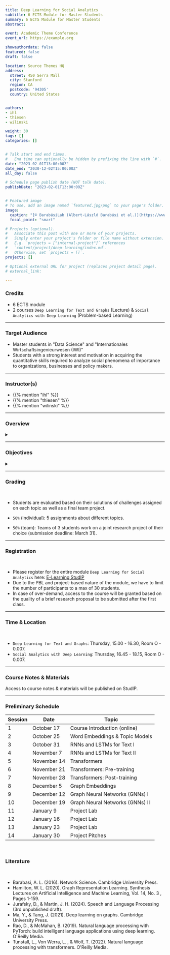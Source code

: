 ```yaml
---
title: Deep Learning for Social Analytics
subtitle: 6 ECTS Module for Master Students
summary: 6 ECTS Module for Master Students
abstract: 

event: Academic Theme Conference
event_url: https://example.org

showauthordate: false
featured: false
draft: false

location: Source Themes HQ
address:
  street: 450 Serra Mall
  city: Stanford
  region: CA
  postcode: '94305'
  country: United States


authors:
- ihl
- thiesen
- wilinski

weight: 30
tags: []
categories: []


# Talk start and end times.
#   End time can optionally be hidden by prefixing the line with `#`.
date: "2023-02-01T13:00:00Z"
date_end: "2030-12-02T15:00:00Z"
all_day: false

# Schedule page publish date (NOT talk date).
publishDate: "2023-02-01T13:00:00Z"


# Featured image
# To use, add an image named `featured.jpg/png` to your page's folder. 
image:
  caption: "[© BarabásiLab (Albert-László Barabási et al.)](https://www.barabasilab.com)"
  focal_point: "smart"

# Projects (optional).
#   Associate this post with one or more of your projects.
#   Simply enter your project's folder or file name without extension.
#   E.g. `projects = ["internal-project"]` references 
#   `content/project/deep-learning/index.md`.
#   Otherwise, set `projects = []`.
projects: []

# Optional external URL for project (replaces project detail page).
# external_link: 

---
```


### Credits

* 6 ECTS module
* 2 courses `Deep Learning for Text and Graphs` (Lecture) & `Social Analytics with Deep Learning` (Problem-based Learning)

***

### Target Audience

* Master students in "Data Science" and "Internationales Wirtschaftsingenieurwesen (IWI)"
* Students with a strong interest and motivation in acquiring the quantitative skills required to analyze social phenomena of importance to organizations, businesses and policy makers.

***

### Instructor(s)

* {{% mention "ihl" %}}
* {{% mention "thiesen" %}}
* {{% mention "wilinski" %}}

***

### Overview
<details class="description" close><summary data-close="Show" data-open="Hide"></summary>
<b>Social analytics</b> broadly refers to measuring, modeling, visualizing and interpreting interactions between actors (e.g. organizations, firms, employees, customers, users, scientists, citizens or politicians) and their connections with objects (e.g. topics, opinions, categories, concepts, products, or ideas). Data about these interactions and connections are available in ever greater detail and quantity from diverse digital sources, with social media platforms being just one of them.
<br><br>
The discource and debates about current societal issues can be monitored from digitized news archives. Organizations speak about their positioning and partners via their websites. Firms solicite feedback from customers via online forums and track their interactions with products. In diverse fields such as sports, culture, and art, as well as science, technology, and software development, dedicated online communities or (user-generated) data archives keep track of historical interactions and connections among actors and objects.
<br><br>
Tapping into these kinds of data sources for social analytics allows public and private decision makers, among other things, to work towards the following goals: (1) detecting emerging trends, (2) tracking prevailant opinions over time, (3) identifying influential actors, (4) understanding the diffusion of certain objects, (5) supporting or preventing certain social interactions, (6) finding matching collaboration partners, (7) discovering novel ideas, (8) gathering competitive intelligence, or (9) generating product recommendations.
<br><br>
Relevant data on interactions and connections among actors and objects is often embodied in text and/ or needs to be converted into graphs. Therefore, the course introduces the fundamentals and current state of machine learning for unstructured text and graph data. The course has a particular emphasis on recent advancements in deep learning architectures. Through lectures and coding labs using the deep learning framework PyTorch, students will learn the necessary skills to design, implement, and understand their own deep learning pipelines with respect to specific social analytics goals.
</details>

***

### Objectives

<details class="description" close><summary data-close="Show" data-open="Hide"></summary>

After completing this module, students will be able to:

* Understand and describe the role of social interactions and networks for the development of specific domains.
* Gather, pre-process and visualize social data.
* Understand and apply deep learning techniques to text and graph data.
* Engage in a complex analysis project to deliver concise and actionable insights.


</details>


***

### Grading

<br>

* Students are evaluated based on their solutions of challenges assigned on each topic as well as a final team project.

* `50%` (individual): 5 assignments about different topics.
* `50%` (team): Teams of 3 students work on a joint research project of their choice (submission deadline: March 31).


***

### Registration

<br>

* Please register for the entire module `Deep Learning for Social Analytics` here: [E-Learning StudIP](https://e-learning.tuhh.de/studip/dispatch.php/course/overview?cid=d294a78eeb0d4b5028b30f05e9ee1fb8)
* Due to the PBL and project-based nature of the module, we have to limit the number of participants to a max of 30 students.
* In case of over-demand, access to the course will be granted based on the quality of a brief research proposal to be submitted after the first class.

***

### Time & Location

<br>

* `Deep Learning for Text and Graphs`: Thursday, 15.00 - 16.30, Room O - 0.007.
* `Social Analytics with Deep Learning`: Thursday, 16.45 - 18.15, Room O - 0.007.

***

### Course Notes & Materials

Access to course notes & materials will be published on StudIP.

***

### Preliminary Schedule


| Session | Date | Topic |
| --- | --- | --- |
| 1 | October 17 | Course Introduction (online) |
| 2 | October 25 | Word Embeddings & Topic Models |
| 3 | October 31 | RNNs and LSTMs for Text I |
| 4 | November 7 | RNNs and LSTMs for Text II |
| 5 | November 14 | Transformers | 
| 6 | November 21 | Transformers: Pre-training |
| 7 | November 28 | Transformers: Post-training |
| 8 | December 5 | Graph Embeddings |
| 9 | December 12 | Graph Neural Networks (GNNs) I |
| 10 | December 19 | Graph Neural Networks (GNNs) II |
| 11 | January 9 | Project Lab |
| 12 | January 16 | Project Lab  |
| 13 | January 23 | Project Lab |
| 14 | January 30 | Project Pitches |

<br>



### Literature

<br>

* Barabasi, A. L. (2016). Network Science. Cambridge University Press.
* Hamilton, W. L. (2020). Graph Representation Learning. Synthesis Lectures on Artificial Intelligence and Machine Learning, Vol. 14, No. 3 , Pages 1-159. 
* Jurafsky, D., & Martin, J. H. (2024). Speech and Language Processing (3rd unpublished draft).
* Ma, Y., & Tang, J. (2021). Deep learning on graphs. Cambridge University Press.
* Rao, D., & McMahan, B. (2019). Natural language processing with PyTorch: build intelligent language applications using deep learning. O'Reilly Media.
* Tunstall, L., Von Werra, L. , & Wolf, T. (2022). Natural language processing with transformers. O'Reilly Media.


